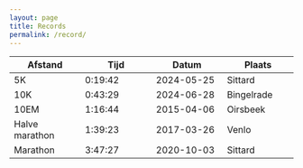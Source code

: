 ```yaml
---
layout: page
title: Records
permalink: /record/
---
```


<div>
<table>
	<thead>
		<tr>
			<th width="25%">Afstand</th>
			<th width="25%">Tijd</th>
			<th width="25%">Datum</th>
			<th width="25%">Plaats</th>
		</tr>
	</thead>
	<tbody>
		<tr>
			<td>5K</td>
			<td>0:19:42</td>
			<td>2024-05-25</td>
			<td>Sittard</td>			
		</tr>
		<tr>
			<td>10K</td>
			<td>0:43:29</td>
			<td>2024-06-28</td>
			<td>Bingelrade</td>			
		</tr>
		<tr>
			<td>10EM</td>
			<td>1:16:44</td>
			<td>2015-04-06</td>
			<td>Oirsbeek</td>			
		</tr>
		<tr>
			<td>Halve marathon</td>
			<td>1:39:23</td>
			<td>2017-03-26</td>
			<td>Venlo</td>			
		</tr>
		<tr>
			<td>Marathon</td>
			<td>3:47:27</td>
			<td>2020-10-03</td>
			<td>Sittard</td>			
		</tr>
	</tbody>
</table>
</div>
